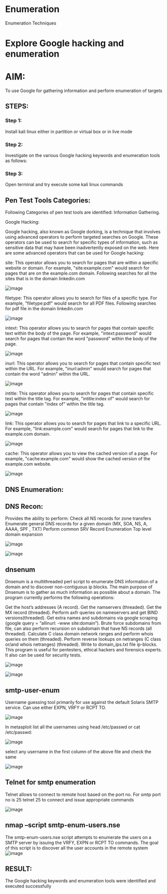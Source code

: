 # Enumeration
Enumeration Techniques

# Explore Google hacking and enumeration 

# AIM:
To use Google for gathering information and perform enumeration of targets

## STEPS:
### Step 1:
Install kali linux either in partition or virtual box or in live mode

### Step 2:
Investigate on the various Google hacking keywords and enumeration tools as follows:

### Step 3:
Open terminal and try execute some kali linux commands

## Pen Test Tools Categories:  
Following Categories of pen test tools are identified:
Information Gathering.

Google Hacking:

Google hacking, also known as Google dorking, is a technique that involves using advanced operators to perform targeted searches on Google. These operators can be used to search for specific types of information, such as sensitive data that may have been inadvertently exposed on the web. Here are some advanced operators that can be used for Google hacking:

site: This operator allows you to search for pages that are within a specific website or domain. For example, "site:example.com" would search for pages that are on the example.com domain.
Following searches for all the sites that is in the domain linkedin.com

![image](https://github.com/Yamunaasri/Enumeration/assets/115707860/4335212a-f31f-43c2-b366-793a8879b7ec)

filetype: This operator allows you to search for files of a specific type. For example, "filetype:pdf" would search for all PDF files.
Following searches for pdf file in the domain linkedin.com

![image](https://github.com/Yamunaasri/Enumeration/assets/115707860/e172de10-0e04-4bb5-8d73-a97d501a9b39)

intext: This operator allows you to search for pages that contain specific text within the body of the page. For example, "intext:password" would search for pages that contain the word "password" within the body of the page.

![image](https://github.com/Yamunaasri/Enumeration/assets/115707860/cb2c427b-7f3f-45ca-8e5c-0681f9f348ad)

inurl: This operator allows you to search for pages that contain specific text within the URL. For example, "inurl:admin" would search for pages that contain the word "admin" within the URL.

![image](https://github.com/Yamunaasri/Enumeration/assets/115707860/f65aba0e-80f8-4e44-9556-12e4132e4666)

intitle: This operator allows you to search for pages that contain specific text within the title tag. For example, "intitle:index of" would search for pages that contain "index of" within the title tag.

![image](https://github.com/Yamunaasri/Enumeration/assets/115707860/8318f883-acdd-4fd9-894b-8e4ac4eaa944)

link: This operator allows you to search for pages that link to a specific URL. For example, "link:example.com" would search for pages that link to the example.com domain.

![image](https://github.com/Yamunaasri/Enumeration/assets/115707860/a48a22ab-16d6-4383-b0d7-504217cd5fe9)

cache: This operator allows you to view the cached version of a page. For example, "cache:example.com" would show the cached version of the example.com website.

 ![image](https://github.com/Yamunaasri/Enumeration/assets/115707860/ad91e2fa-8fc0-4b65-9219-ae8eea0697ad)

## DNS Enumeration:

## DNS Recon:
Provides the ability to perform:
   Check all NS records for zone transfers
   Enumerate general DNS records for a given domain (MX, SOA, NS, A, AAAA, SPF , TXT)
   Perform common SRV Record Enumeration
   Top level domain expansion

![image](https://github.com/user-attachments/assets/4561c859-3cc6-42e0-a7b3-064c63b80f3d)

![image](https://github.com/user-attachments/assets/3b884c71-c1e9-467f-b3cf-4b471597431c)


## dnsenum
Dnsenum is a multithreaded perl script to enumerate DNS information of a domain and to discover non-contiguous ip blocks. The main purpose of Dnsenum is to gather as much information as possible about a domain. The program currently performs the following operations:

Get the host’s addresses (A record).
Get the namservers (threaded).
Get the MX record (threaded).
Perform axfr queries on nameservers and get BIND versions(threaded).
Get extra names and subdomains via google scraping (google query = “allinurl: -www site:domain”).
Brute force subdomains from file, can also perform recursion on subdomain that have NS records (all threaded).
Calculate C class domain network ranges and perform whois queries on them (threaded).
Perform reverse lookups on netranges (C class or/and whois netranges) (threaded).
Write to domain_ips.txt file ip-blocks.
This program is useful for pentesters, ethical hackers and forensics experts. It also can be used for security tests.

![image](https://github.com/user-attachments/assets/b658cc77-34cb-4e36-a4f1-e12b09c7fa98)

![image](https://github.com/user-attachments/assets/9104f235-9fef-4563-99ec-86ed498dae6f)


## smtp-user-enum
Username guessing tool primarily for use against the default Solaris SMTP service. Can use either EXPN, VRFY or RCPT TO.

![image](https://github.com/user-attachments/assets/a2cf3e7c-b4f9-48c0-b238-e039ad52b015)

In metasploit list all the usernames using head /etc/passwd or cat /etc/passwd:

![image](https://github.com/user-attachments/assets/4b08f146-dbeb-4fef-8a60-9229d216f14d)

select any username in the first column of the above file and check the same

![image](https://github.com/user-attachments/assets/2a024227-a1b6-4843-b50d-28d85b6e0eb1)

## Telnet for smtp enumeration
Telnet allows to connect to remote host based on the port no. For smtp port no is 25
telnet <host address> 25 to connect
and issue appropriate commands

![image](https://github.com/user-attachments/assets/cc3b3048-82b9-49fc-8978-c64dcb6bd6d1)

## nmap –script smtp-enum-users.nse <hostname>
The smtp-enum-users.nse script attempts to enumerate the users on a SMTP server by issuing the VRFY, EXPN or RCPT TO commands.
The goal of this script is to discover all the user accounts in the remote system
![image](https://github.com/user-attachments/assets/bac02036-4f9e-4422-b0a0-3ddf24737a32)

## RESULT:
The Google hacking keywords and enumeration tools were identified and executed successfully

